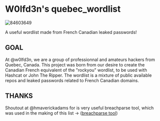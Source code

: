 # W0lfd3n's quebec_wordlist

![84603649](https://user-images.githubusercontent.com/84605403/119269666-cbad8f00-bbc6-11eb-964a-60a4e48980b4.png)

A useful wordlist made from French Canadian leaked passwords!


<b>GOAL</b>
---
At @w0lfd3n, we are a group of professionnal and amateurs hackers from Quebec, Canada. This project was born from our desire to create the Canadian French equivalent of the "rockyou" wordlist, to be used with Hashcat or John The Ripper. The wordlist is a mixture of public available repos and leaked passwords related to French Canadian domains.

<b>THANKS</b>
---
Shoutout at @hmaverickadams for is very useful breachparse tool, which was used in the making of this list ->  ([breachparse tool](https://github.com/hmaverickadams/breach-parse))


